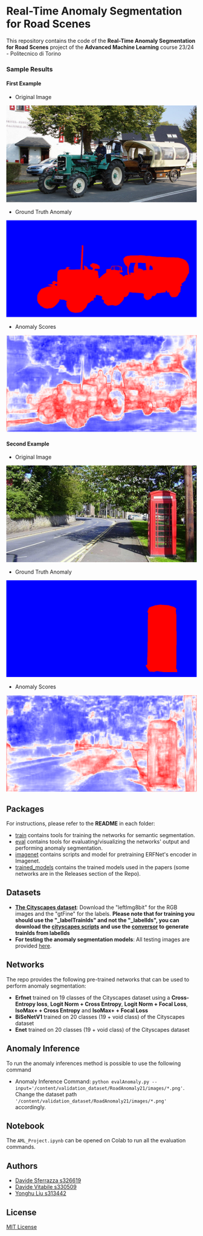 # Real-Time Anomaly Segmentation for Road Scenes
This repository contains the code of the __Real-Time Anomaly Segmentation for Road Scenes__ project of the __Advanced Machine Learning__ course 23/24 - Politecnico di Torino

### Sample Results

#### First Example

* Original Image <br/>
<img src="eval/saved_anomalies/tractor.png" alt="Tractor" style="height:256px;width:512px;width:512px;"/>

* Ground Truth Anomaly <br/>
<img src="eval/saved_anomalies/tractor_label.png" alt="Tractor Ground Truth Anomaly" style="height:256px;width:512px;"/>

* Anomaly Scores <br/>
<img src="eval/saved_anomalies/tractor_anomaly_scores.png" alt="Tractor Anomaly Scores" style="height:256px;width:512px;"/>

#### Second Example

* Original Image <br/>
<img src="eval/saved_anomalies/phone_box.png" alt="Phone Box" style="height:256px;width:512px;"/>

* Ground Truth Anomaly <br/>
<img src="eval/saved_anomalies/phone_box_label.png" alt="Phone Box Truth Anomaly" style="height:256px;width:512px;"/>

* Anomaly Scores <br/>
<img src="eval/saved_anomalies/phone_box_anomaly_scores.png" alt="Phone Box Anomaly Scores" style="height:256px;width:512px;"/>

## Packages
For instructions, please refer to the __README__ in each folder:

* [train](train) contains tools for training the networks for semantic segmentation.
* [eval](eval) contains tools for evaluating/visualizing the networks' output and performing anomaly segmentation.
* [imagenet](imagenet) contains scripts and model for pretraining ERFNet's encoder in Imagenet.
* [trained_models](trained_models) contains the trained models used in the papers (some networks are in the Releases section of the Repo). 

## Datasets

* [**The Cityscapes dataset**](https://www.cityscapes-dataset.com/): Download the "leftImg8bit" for the RGB images and the "gtFine" for the labels. **Please note that for training you should use the "_labelTrainIds" and not the "_labelIds", you can download the [cityscapes scripts](https://github.com/mcordts/cityscapesScripts) and use the [conversor](https://github.com/mcordts/cityscapesScripts/blob/master/cityscapesscripts/preparation/createTrainIdLabelImgs.py) to generate trainIds from labelIds**
* **For testing the anomaly segmentation models**: All testing images are provided [here](https://drive.google.com/file/d/1r2eFANvSlcUjxcerjC8l6dRa0slowMpx/view).

## Networks
The repo provides the following pre-trained networks that can be used to perform anomaly segmentation:
* __Erfnet__ trained on 19 classes of the Cityscapes dataset using a __Cross-Entropy loss__, __Logit Norm + Cross Entropy__, __Logit Norm + Focal Loss__, __IsoMax+ + Cross Entropy__ and __IsoMax+ + Focal Loss__
* __BiSeNetV1__ trained on 20 classes (19 + void class) of the Cityscapes dataset
* __Enet__ trained on 20 classes (19 + void class) of the Cityscapes dataset


## Anomaly Inference
To run the anomaly inferences method is possible to use the following command
* Anomaly Inference Command: ```python evalAnomaly.py --input='/content/validation_dataset/RoadAnomaly21/images/*.png'```. Change the dataset path ```'/content/validation_dataset/RoadAnomaly21/images/*.png'``` accordingly.

## Notebook
The `AML_Project.ipynb` can be opened on Colab to run all the evaluation commands.

## Authors

- [Davide Sferrazza s326619](https://github.com/FarInHeight/)
- [Davide Vitabile s330509](https://github.com/Vitabile/)
- [Yonghu Liu s313442](https://github.com/Liu-Yonghu)

## License
[MIT License](LICENSE)